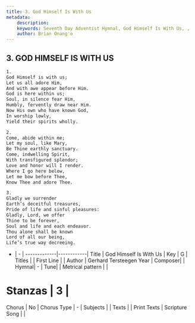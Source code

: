 ```yaml
---
title: 3. God Himself Is With Us
metadata:
    description: 
    keywords: Seventh Day Adventist Hymnal, God Himself Is With Us, , 
    author: Brian Onang'o
---
```



## 3. GOD HIMSELF IS WITH US

```txt
1.
God Himself is with us;
Let us all adore Him,
And with awe appear before Him.
God is here within us;
Soul, in silence fear Him,
Humbly, fervently draw near Him.
Now His own who have known God,
In worship lowly,
Yield their spirits wholly.

2.
Come, abide within me;
Let my soul, like Mary,
Be Thine earthly sanctuary.
Come, indwelling Spirit,
With transfigured splendor;
Love and honor will I render.
Where I go here below,
Let me bow before Thee,
Know Thee and adore Thee.

3.
Gladly we surrender
Earth’s deceitful treasures,
Pride of life and sinful pleasures:
Gladly, Lord, we offer
Thine to be forever,
Soul and life and each endeavor.
Thou alone shall be known
Lord of all our being,
Life’s true way decreeing.
```

- |   -  |
-------------|------------|
Title | God Himself Is With Us |
Key | G |
Titles |  |
First Line |  |
Author | Gerhard Tersteegen
Year | 
Composer|  |
Hymnal|  - |
Tune|  |
Metrical pattern | |
# Stanzas | 3 |
Chorus | No |
Chorus Type | - |
Subjects |  |
Texts |  |
Print Texts | 
Scripture Song |  |
  
